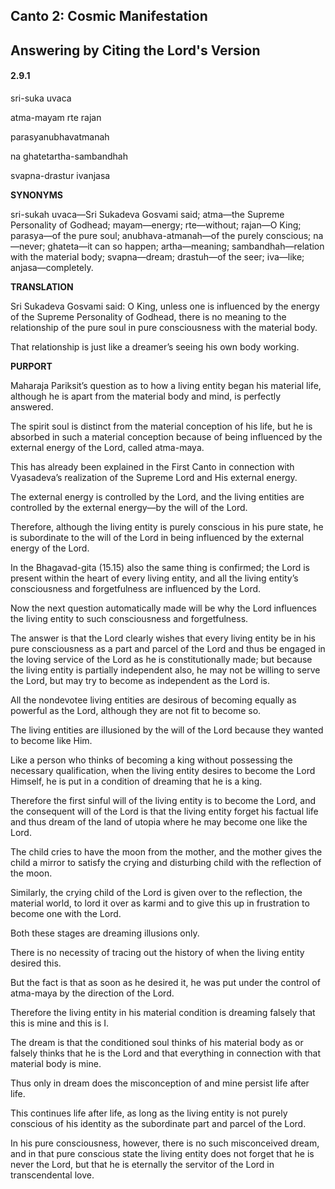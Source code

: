 <!--
.. title: SB:mirror:3/30
.. slug: sb-3-mirror
.. date: 2019-08-16 13:29:43 UTC-04:00
.. tags: mirror
.. category: bhagavatam
.. link:
.. description: mirror
.. type: text
-->

## Canto 2: Cosmic Manifestation

## Answering by Citing the Lord's Version

#### 2.9.1

sri-suka uvaca

atma-mayam rte rajan

parasyanubhavatmanah

na ghatetartha-sambandhah

svapna-drastur ivanjasa

<!-- TEASER_END -->

**SYNONYMS**

sri-sukah uvaca—Sri Sukadeva Gosvami said; atma—the Supreme Personality of Godhead; mayam—energy; rte—without; rajan—O King; parasya—of the pure soul; anubhava-atmanah—of the purely conscious; na—never; ghateta—it can so happen; artha—meaning; sambandhah—relation with the material body; svapna—dream; drastuh—of the seer; iva—like; anjasa—completely.

**TRANSLATION**

Sri Sukadeva Gosvami said: O King, unless one is influenced by the energy of the Supreme Personality of Godhead, there is no meaning to the relationship of the pure soul in pure consciousness with the material body.

That relationship is just like a dreamer’s seeing his own body working.

**PURPORT**

Maharaja Pariksit’s question as to how a living entity began his material life, although he is apart from the material body and mind, is perfectly answered.

The spirit soul is distinct from the material conception of his life, but he is absorbed in such a material conception because of being influenced by the external energy of the Lord, called atma-maya.

This has already been explained in the First Canto in connection with Vyasadeva’s realization of the Supreme Lord and His external energy.

The external energy is controlled by the Lord, and the living entities are controlled by the external energy—by the will of the Lord.

Therefore, although the living entity is purely conscious in his pure state, he is subordinate to the will of the Lord in being influenced by the external energy of the Lord.

In the Bhagavad-gita (15.15) also the same thing is confirmed; the Lord is present within the heart of every living entity, and all the living entity’s consciousness and forgetfulness are influenced by the Lord.

Now the next question automatically made will be why the Lord influences the living entity to such consciousness and forgetfulness.

The answer is that the Lord clearly wishes that every living entity be in his pure consciousness as a part and parcel of the Lord and thus be engaged in the loving service of the Lord as he is constitutionally made; but because the living entity is partially independent also, he may not be willing to serve the Lord, but may try to become as independent as the Lord is.

All the nondevotee living entities are desirous of becoming equally as powerful as the Lord, although they are not fit to become so.

The living entities are illusioned by the will of the Lord because they wanted to become like Him.

Like a person who thinks of becoming a king without possessing the necessary qualification, when the living entity desires to become the Lord Himself, he is put in a condition of dreaming that he is a king.

Therefore the first sinful will of the living entity is to become the Lord, and the consequent will of the Lord is that the living entity forget his factual life and thus dream of the land of utopia where he may become one like the Lord.

The child cries to have the moon from the mother, and the mother gives the child a mirror to satisfy the crying and disturbing child with the reflection of the moon.

Similarly, the crying child of the Lord is given over to the reflection, the material world, to lord it over as karmi and to give this up in frustration to become one with the Lord.

Both these stages are dreaming illusions only.

There is no necessity of tracing out the history of when the living entity desired this.

But the fact is that as soon as he desired it, he was put under the control of atma-maya by the direction of the Lord.

Therefore the living entity in his material condition is dreaming falsely that this is mine and this is I.

The dream is that the conditioned soul thinks of his material body as or falsely thinks that he is the Lord and that everything in connection with that material body is mine.

Thus only in dream does the misconception of and mine persist life after life.

This continues life after life, as long as the living entity is not purely conscious of his identity as the subordinate part and parcel of the Lord.

In his pure consciousness, however, there is no such misconceived dream, and in that pure conscious state the living entity does not forget that he is never the Lord, but that he is eternally the servitor of the Lord in transcendental love.

